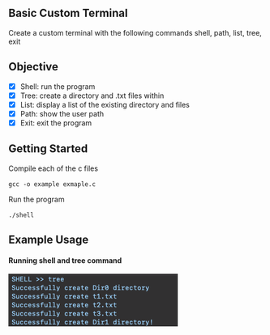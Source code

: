 ## Basic Custom Terminal
Create a custom terminal with the following commands shell, path, list, tree, exit

## Objective
- [x] Shell: run the program
- [x] Tree: create a directory and .txt files within
- [x] List: display a list of the existing directory and files
- [x] Path: show the user path
- [x] Exit: exit the program

## Getting Started
Compile each of the c files
```
gcc -o example exmaple.c
```

Run the program
```
./shell
```
## Example Usage
#### Running shell and tree command
![Alt text](screenshots/ss-shell-tree.png?raw=true " ")


